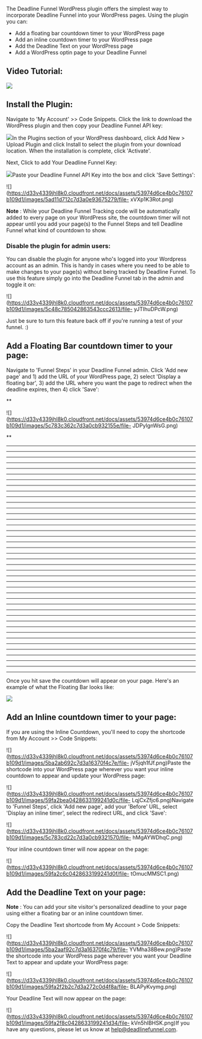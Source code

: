 The Deadline Funnel WordPress plugin offers the simplest way to incorporate
Deadline Funnel into your WordPress pages. Using the plugin you can:

  * Add a floating bar countdown timer to your WordPress page
  * Add an inline countdown timer to your WordPress page
  * Add the Deadline Text on your WordPress page
  * Add a WordPress optin page to your Deadline Funnel

## Video Tutorial:

![](https://fast.wistia.com/embed/medias/5n90mv3ft2/swatch)

## Install the Plugin:

Navigate to 'My Account' >> Code Snippets. Click the link to download the
WordPress plugin and then copy your Deadline Funnel API key:

![](https://d33v4339jhl8k0.cloudfront.net/docs/assets/53974d6ce4b0c76107b109d1/images/5ba2ab3c0428631d7a8b59e4/file-O4YU0Z1ePJ.png)In
the Plugins section of your WordPress dashboard, click Add New > Upload Plugin
and click Install to select the plugin from your download location. When the
installation is complete, click 'Activate'.

Next, Click to add Your Deadline Funnel Key:

![](https://d33v4339jhl8k0.cloudfront.net/docs/assets/53974d6ce4b0c76107b109d1/images/5ad11d2f2c7d3a0e93675277/file-6ivFBfYVtV.png)Paste
your Deadline Funnel API Key into the box and click 'Save Settings':

![](https://d33v4339jhl8k0.cloudfront.net/docs/assets/53974d6ce4b0c76107b109d1/images/5ad11d712c7d3a0e93675279/file-
xVXp1K3Rot.png)

**Note** :  While your Deadline Funnel Tracking code will be automatically
added to every page on your WordPress site, the countdown timer will not
appear until you add your page(s) to the Funnel Steps and tell Deadline Funnel
what kind of countdown to show.

### Disable the plugin for admin users:

You can disable the plugin for anyone who's logged into your Wordpress account
as an admin. This is handy in cases where you need to be able to make changes
to your page(s) without being tracked by Deadline Funnel. To use this feature
simply go into the Deadline Funnel tab in the admin and toggle it on:

![](https://d33v4339jhl8k0.cloudfront.net/docs/assets/53974d6ce4b0c76107b109d1/images/5c48c785042863543ccc2613/file-
yJTIhuDPcW.png)

Just be sure to turn this feature back off if you're running a test of your
funnel. :)

## Add a Floating Bar countdown timer to your page:

Navigate to 'Funnel Steps' in your Deadline Funnel admin. Click 'Add new page'
and 1) add the URL of your WordPress page, 2) select 'Display a floating bar',
3) add the URL where you want the page to redirect when the deadline expires,
then 4) click 'Save':

**

![](https://d33v4339jhl8k0.cloudfront.net/docs/assets/53974d6ce4b0c76107b109d1/images/5c783c362c7d3a0cb932155e/file-
JDPyIgnWsG.png)

**

****

****

****

****

****

****

****

****

****

****

****

****

****

****

****

****

****

****

****

****

****

****

****

****

****

****

****

****

****

****

****

****

****

****

****

****

****

****

****

****

****

Once you hit save the countdown will appear on your page. Here's an example of
what the Floating Bar looks like:

![](https://d33v4339jhl8k0.cloudfront.net/docs/assets/53974d6ce4b0c76107b109d1/images/5c65c0a12c7d3a66e32e783a/file-r2622Bfum3.png)

## Add an Inline countdown timer to your page:

If you are using the Inline Countdown, you'll need to copy the shortcode from
My Account >> Code Snippets:

![](https://d33v4339jhl8k0.cloudfront.net/docs/assets/53974d6ce4b0c76107b109d1/images/5ba2ab692c7d3a16370f4c7e/file-
jV5jqh1fJf.png)Paste the shortcode into your WordPress page wherever you want
your inline countdown to appear and update your WordPress page:

![](https://d33v4339jhl8k0.cloudfront.net/docs/assets/53974d6ce4b0c76107b109d1/images/59fa2bea0428633199241d0c/file-
LqjCxZfjc6.png)Navigate to 'Funnel Steps', click 'Add new page', add your
'Before' URL, select 'Display an inline timer', select the redirect URL, and
click 'Save':

![](https://d33v4339jhl8k0.cloudfront.net/docs/assets/53974d6ce4b0c76107b109d1/images/5c783cd22c7d3a0cb9321570/file-
hMgAYWDhqC.png)

Your inline countdown timer will now appear on the page:

![](https://d33v4339jhl8k0.cloudfront.net/docs/assets/53974d6ce4b0c76107b109d1/images/59fa2c6c0428633199241d0f/file-
tOmucMMSC1.png)

## Add the Deadline Text on your page:

**Note** :  You can add your site visitor's personalized deadline to your page
using either a floating bar or an inline countdown timer.

Copy the Deadline Text shortcode from My Account > Code Snippets:

![](https://d33v4339jhl8k0.cloudfront.net/docs/assets/53974d6ce4b0c76107b109d1/images/5ba2aaf92c7d3a16370f4c79/file-
YVMha38Bew.png)Paste the shortcode into your WordPress page wherever you want
your Deadline Text to appear and update your WordPress page:

![](https://d33v4339jhl8k0.cloudfront.net/docs/assets/53974d6ce4b0c76107b109d1/images/59fa2f2b2c7d3a272c0d4f8a/file-
BLAPyKvymg.png)

Your Deadline Text will now appear on the page:

![](https://d33v4339jhl8k0.cloudfront.net/docs/assets/53974d6ce4b0c76107b109d1/images/59fa2f8c0428633199241d34/file-
kVn5hIBHSK.png)If you have any questions, please let us know at
[help@deadlinefunnel.com](mailto:mailto:help@deadlinefunnel.com).

